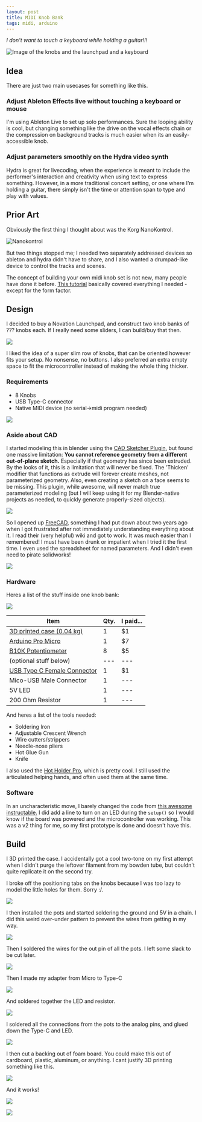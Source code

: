 ```yaml
---
layout: post
title: MIDI Knob Bank
tags: midi, arduino
---
```


*I don't want to touch a keyboard while holding a guitar!!!*

![Image of the knobs and the launchpad and a keyboard](/blog/img/midiknobs/0_title2.png)

## Idea

There are just two main usecases for something like this.

### Adjust Ableton Effects live without touching a keyboard or mouse

I'm using Ableton Live to set up solo performances. Sure the looping ability is cool, but changing something like the drive on the vocal effects chain or the compression on background tracks is much easier when its an easily-accessible knob.

### Adjust parameters smoothly on the Hydra video synth

Hydra is great for livecoding, when the experience is meant to include the performer's interaction and creativity when using text to express something. However, in a more traditional concert setting, or one where I'm holding a guitar, there simply isn't the time or attention span to type and play with values.

## Prior Art

Obviously the first thing I thought about was the Korg NanoKontrol. 

![Nanokontrol](/blog/img/midiknobs/0_nanokontrol.jpg)

But two things stopped me; I needed two separately addressed devices so ableton and hydra didn't have to share, and I also wanted a drumpad-like device to control the tracks and scenes.

The concept of building your own midi knob set is not new, many people have done it before. [This tutorial](https://www.instructables.com/DIY-USB-Midi-Controller-With-Arduino-a-Beginners-G/) basically covered everything I needed - except for the form factor.

## Design

I decided to buy a Novation Launchpad, and construct two knob banks of ??? knobs each. If I really need some sliders, I can build/buy that then.

![](/blog/img/midiknobs/1_ideas.jpg)

I liked the idea of a super slim row of knobs, that can be oriented however fits your setup. No nonsense, no buttons. I also preferred an extra empty space to fit the microcontroller instead of making the whole thing thicker.

### Requirements

- 8 Knobs
- USB Type-C connector
- Native MIDI device (no serial->midi program needed)

![](/blog/img/midiknobs/2_design.jpg)

### Aside about CAD

I started modeling this in blender using the [CAD Sketcher Plugin](https://www.cadsketcher.com/), but found one massive limitation: **You cannot reference geometry from a different out-of-plane sketch.** Especially if that geometry has since been extruded. By the looks of it, this is a limitation that will never be fixed. The 'Thicken' modifier that functions as extrude will forever create meshes, not parameterized geometry. Also, even creating a sketch on a face seems to be missing. This plugin, while awesome, will never match true parameterized modeling (but I will keep using it for my Blender-native projects as needed, to quickly generate properly-sized objects).

![](/blog/img/midiknobs/4_blender.png)

So I opened up [FreeCAD](https://www.freecad.org/), something I had put down about two years ago when I got frustrated after not immediately understanding everything about it. I read their (very helpful) wiki and got to work. It was much easier than I remembered! I must have been drunk or impatient when I tried it the first time. I even used the spreadsheet for named parameters. And I didn't even need to pirate solidworks!

![](/blog/img/midiknobs/5_freecad.png)

### Hardware

Heres a list of the stuff inside one knob bank:

![](/blog/img/midiknobs/6_parts.png)

|   Item    |   Qty.  |   I paid...    |
|   ---     |   ---   |   ---     |
| [3D printed case (0.04 kg)](https://www.thingiverse.com/thing:5989952) | 1 | $1 |
| [Arduino Pro Micro](https://www.amazon.com/dp/B08THVMQ46) | 1 | $7
| [B10K Potentiometer](https://www.amazon.com/dp/B07VQTFFGC) | 8 | $5 |
| (optional stuff below) | --- | --- |
| [USB Type C Female Connector](https://www.amazon.com/dp/B091CRLJM2) | 1 | $1 |
| Mico-USB Male Connector | 1 | --- |
| 5V LED | 1 | --- |
| 200 Ohm Resistor | 1 | --- |

And heres a list of the tools needed:

- Soldering Iron
- Adjustable Crescent Wrench
- Wire cutters/strippers
- Needle-nose pliers
- Hot Glue Gun
- Knife

I also used the [Hot Holder Pro](https://thehotholder.com/), which is pretty cool. I still used the articulated helping hands, and often used them at the same time.

### Software

In an uncharacteristic move, I barely changed the code from [this awesome instructable.](https://www.instructables.com/DIY-USB-Midi-Controller-With-Arduino-a-Beginners-G/) I did add a line to turn on an LED during the `setup()` so I would know if the board was powered and the microcontroller was working. This was a v2 thing for me, so my first prototype is done and doesn't have this.

## Build

I 3D printed the case. I accidentally got a cool two-tone on my first attempt when I didn't purge the leftover filament from my bowden tube, but couldn't quite replicate it on the second try.

I broke off the positioning tabs on the knobs because I was too lazy to model the little holes for them. Sorry :/.

![](/blog/img/midiknobs/7.5_break.png)

I then installed the pots and started soldering the ground and 5V in a chain. I did this weird over-under pattern to prevent the wires from getting in my way.

![](/blog/img/midiknobs/8_solder_knobs.png)

Then I soldered the wires for the out pin of all the pots. I left some slack to be cut later.

![](/blog/img/midiknobs/9_solder_control.png)

Then I made my adapter from Micro to Type-C

![](/blog/img/midiknobs/10_adapter.png)

And soldered together the LED and resistor.

![](/blog/img/midiknobs/11_led.png)

I soldered all the connections from the pots to the analog pins, and glued down the Type-C and LED.

![](/blog/img/midiknobs/12_glue.png)

I then cut a backing out of foam board. You could make this out of cardboard, plastic, aluminum, or anything. I cant justify 3D printing something like this.

![](/blog/img/midiknobs/13_backl.png)

And it works!

![](/blog/img/midiknobs/14_done.png)

![](/blog/img/midiknobs/15_ableton.gif)